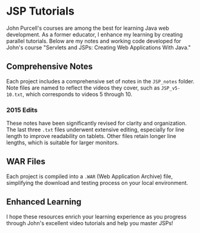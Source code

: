 # JSP Tutorials

John Purcell's courses are among the best for learning Java web development. As a former educator, I enhance my learning by creating parallel tutorials. Below are my notes and working code developed for John's course "Servlets and JSPs: Creating Web Applications With Java."

## Comprehensive Notes
Each project includes a comprehensive set of notes in the `JSP_notes` folder. Note files are named to reflect the videos they cover, such as `JSP_v5-10.txt`, which corresponds to videos 5 through 10.

### 2015 Edits
These notes have been significantly revised for clarity and organization. The last three `.txt` files underwent extensive editing, especially for line length to improve readability on tablets. Other files retain longer line lengths, which is suitable for larger monitors.

## WAR Files
Each project is compiled into a `.WAR` (Web Application Archive) file, simplifying the download and testing process on your local environment.

## Enhanced Learning
I hope these resources enrich your learning experience as you progress through John's excellent video tutorials and help you master JSPs!
